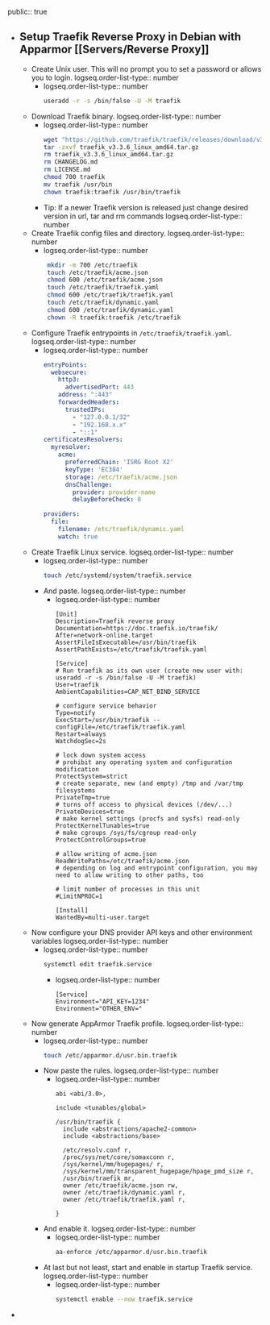 public:: true

- ## Setup Traefik Reverse Proxy in Debian with Apparmor [[Servers/Reverse Proxy]]
	- Create Unix user. This will no prompt you to set a password or allows you to login.
	  logseq.order-list-type:: number
		- logseq.order-list-type:: number
		  ```bash
		  useradd -r -s /bin/false -U -M traefik
		  ```
	- Download Traefik binary.
	  logseq.order-list-type:: number
		- logseq.order-list-type:: number
		  ```bash
		  wget "https://github.com/traefik/traefik/releases/download/v3.3.6/traefik_v3.3.6_linux_amd64.tar.gz"
		  tar -zxvf traefik_v3.3.6_linux_amd64.tar.gz
		  rm traefik_v3.3.6_linux_amd64.tar.gz
		  rm CHANGELOG.md
		  rm LICENSE.md
		  chmod 700 traefik
		  mv traefik /usr/bin
		  chown traefik:traefik /usr/bin/traefik
		  ```
		- Tip: If a newer Traefik version is released just change desired version in url, tar and rm commands
		  logseq.order-list-type:: number
	- Create Traefik config files and directory.
	  logseq.order-list-type:: number
		- logseq.order-list-type:: number
		  ```bash
		   mkdir -m 700 /etc/traefik
		   touch /etc/traefik/acme.json
		   chmod 600 /etc/traefik/acme.json
		   touch /etc/traefik/traefik.yaml
		   chmod 600 /etc/traefik/traefik.yaml
		   touch /etc/traefik/dynamic.yaml
		   chmod 600 /etc/traefik/dynamic.yaml
		   chown -R traefik:traefik /etc/traefik
		  ```
	- Configure Traefik entrypoints in `/etc/traefik/traefik.yaml`.
	  logseq.order-list-type:: number
		- logseq.order-list-type:: number
		  ```yaml
		  entryPoints:
		    websecure:
		      http3:
		        advertisedPort: 443
		      address: ":443"
		      forwardedHeaders:
		        trustedIPs:
		          - "127.0.0.1/32"
		          - "192.168.x.x"
		          - "::1"
		  certificatesResolvers:
		    myresolver:
		      acme:
		        preferredChain: 'ISRG Root X2'
		        keyType: 'EC384'
		        storage: /etc/traefik/acme.json
		        dnsChallenge:
		          provider: provider-name
		          delayBeforeCheck: 0
		  
		  providers:
		    file:
		      filename: /etc/traefik/dynamic.yaml
		      watch: true
		  
		  ```
	- Create Traefik Linux service.
	  logseq.order-list-type:: number
		- logseq.order-list-type:: number
		  ```bash
		  touch /etc/systemd/system/traefik.service
		  ```
		- And paste.
		  logseq.order-list-type:: number
			- logseq.order-list-type:: number
			  ```service
			  [Unit]
			  Description=Traefik reverse proxy
			  Documentation=https://doc.traefik.io/traefik/
			  After=network-online.target
			  AssertFileIsExecutable=/usr/bin/traefik
			  AssertPathExists=/etc/traefik/traefik.yaml
			  
			  [Service]
			  # Run traefik as its own user (create new user with: useradd -r -s /bin/false -U -M traefik)
			  User=traefik
			  AmbientCapabilities=CAP_NET_BIND_SERVICE
			  
			  # configure service behavior
			  Type=notify
			  ExecStart=/usr/bin/traefik --configFile=/etc/traefik/traefik.yaml
			  Restart=always
			  WatchdogSec=2s
			  
			  # lock down system access
			  # prohibit any operating system and configuration modification
			  ProtectSystem=strict
			  # create separate, new (and empty) /tmp and /var/tmp filesystems
			  PrivateTmp=true
			  # turns off access to physical devices (/dev/...)
			  PrivateDevices=true
			  # make kernel settings (procfs and sysfs) read-only
			  ProtectKernelTunables=true
			  # make cgroups /sys/fs/cgroup read-only
			  ProtectControlGroups=true
			  
			  # allow writing of acme.json
			  ReadWritePaths=/etc/traefik/acme.json
			  # depending on log and entrypoint configuration, you may need to allow writing to other paths, too
			  
			  # limit number of processes in this unit
			  #LimitNPROC=1
			  
			  [Install]
			  WantedBy=multi-user.target
			  ```
	- Now configure your DNS provider API keys and other environment variables
	  logseq.order-list-type:: number
		- logseq.order-list-type:: number
		  ```bash
		  systemctl edit traefik.service 
		  ```
			- logseq.order-list-type:: number
			  ```service
			  [Service]
			  Environment="API_KEY=1234"
			  Environment="OTHER_ENV="
			  ```
	- Now generate AppArmor Traefik profile.
	  logseq.order-list-type:: number
		- logseq.order-list-type:: number
		  ```bash
		  touch /etc/apparmor.d/usr.bin.traefik
		  ```
		- Now paste the rules.
		  logseq.order-list-type:: number
			- logseq.order-list-type:: number
			  ```
			  abi <abi/3.0>,
			  
			  include <tunables/global>
			  
			  /usr/bin/traefik {
			    include <abstractions/apache2-common>
			    include <abstractions/base>
			  
			    /etc/resolv.conf r,
			    /proc/sys/net/core/somaxconn r,
			    /sys/kernel/mm/hugepages/ r,
			    /sys/kernel/mm/transparent_hugepage/hpage_pmd_size r,
			    /usr/bin/traefik mr,
			    owner /etc/traefik/acme.json rw,
			    owner /etc/traefik/dynamic.yaml r,
			    owner /etc/traefik/traefik.yaml r,
			  
			  }
			  
			  ```
		- And enable it.
		  logseq.order-list-type:: number
			- logseq.order-list-type:: number
			  ```bash
			  aa-enforce /etc/apparmor.d/usr.bin.traefik
			  ```
		- At last but not least, start and enable in startup Traefik service.
		  logseq.order-list-type:: number
			- logseq.order-list-type:: number
			  ```bash
			  systemctl enable --now traefik.service
			  ```
-